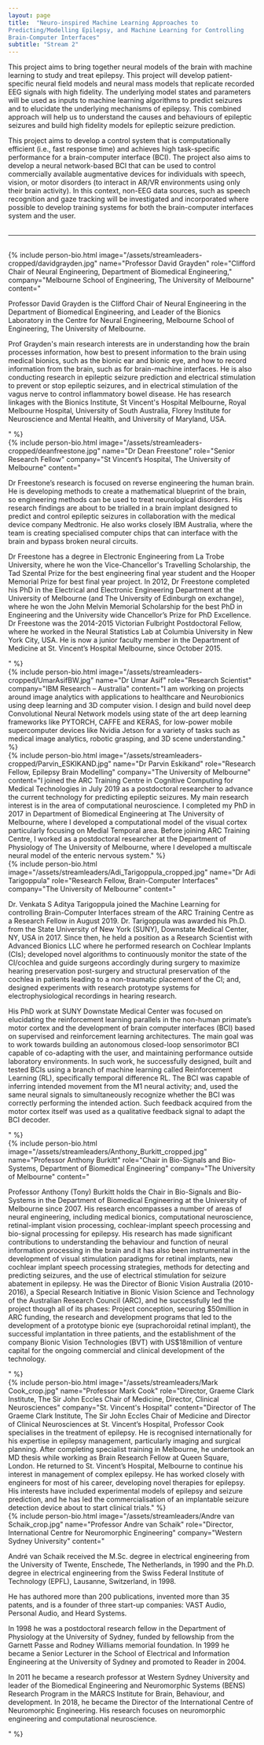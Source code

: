 ```yaml
---
layout: page
title:  "Neuro-inspired Machine Learning Approaches to
Predicting/Modelling Epilepsy, and Machine Learning for Controlling
Brain-Computer Interfaces"
subtitle: "Stream 2"
---
```

This project aims to bring together neural models of the brain with machine learning to study and treat epilepsy. This project will develop patient-specific neural field models and neural mass models that replicate recorded EEG signals with high fidelity. The underlying model states and parameters will be used as inputs to machine learning algorithms to predict seizures and to elucidate the underlying mechanisms of epilepsy. This combined approach will help us to understand the causes and behaviours of epileptic seizures and build high fidelity models for epileptic seizure prediction.



This project aims to develop a control system that is computationally efficient (i.e., fast response time) and achieves high task-specific performance for a brain-computer interface (BCI). The project also aims to develop a neural network-based BCI that can be used to control commercially available augmentative devices for individuals with speech, vision, or motor disorders (to interact in AR/VR environments using only their brain activity). In this context, non-EEG data sources, such as speech recognition and gaze tracking will be investigated and incorporated where possible to develop training systems for both the brain-computer interfaces system and the user.
<br><br>
<hr>
<br>
{% include person-bio.html
image="/assets/streamleaders-cropped/davidgrayden.jpg"
name="Professor David Grayden"
role="Clifford Chair of Neural Engineering,
Department of Biomedical Engineering,"
company="Melbourne School of Engineering,
The University of Melbourne"
content="<p>Professor David Grayden is the Clifford Chair of Neural Engineering in the Department of Biomedical Engineering, and Leader of the Bionics Laboratory in the Centre for Neural Engineering, Melbourne School of Engineering, The University of Melbourne.</p>
<p>Prof Grayden&#39;s main research interests are in understanding how the brain processes information, how best to present information to the brain using medical bionics, such as the bionic ear and bionic eye, and how to record information from the brain, such as for brain-machine interfaces. He is also conducting research in epileptic seizure prediction and electrical stimulation to prevent or stop epileptic seizures, and in electrical stimulation of the vagus nerve to control inflammatory bowel disease. He has research linkages with the Bionics Institute, St Vincent&#39;s Hospital Melbourne, Royal Melbourne Hospital, University of South Australia, Florey Institute for Neuroscience and Mental Health, and University of Maryland, USA.</p>"
%}
<br>
{% include person-bio.html
image="/assets/streamleaders-cropped/deanfreestone.jpg"
name="Dr Dean Freestone"
role="Senior Research Fellow"
company="St Vincent’s Hospital, The University of Melbourne"
content="<p>Dr Freestone’s research is focused on reverse engineering the human brain. He is developing methods to create a mathematical blueprint of the brain, so engineering methods can be used to treat neurological disorders. His research findings are about to be trialled in a brain implant designed to predict and control epileptic seizures in collaboration with the medical device company Medtronic. He also works closely IBM Australia, where the team is creating specialised computer chips that can interface with the brain and bypass broken neural circuits.</p>
<p>Dr Freestone has a degree in Electronic Engineering from La Trobe University, where he won the Vice-Chancellor's Travelling Scholarship, the Tad Szental Prize for the best engineering final year student and the Hooper Memorial Prize for best final year project. In 2012, Dr Freestone completed his PhD in the Electrical and Electronic Engineering Department at the University of Melbourne (and The University of Edinburgh on exchange), where he won the John Melvin Memorial Scholarship for the best PhD in Engineering and the University wide Chancellor’s Prize for PhD Excellence. Dr Freestone was the 2014-2015 Victorian Fulbright Postdoctoral Fellow, where he worked in the Neural Statistics Lab at Columbia University in New York City, USA. He is now a junior faculty member in the Department of Medicine at St. Vincent’s Hospital Melbourne, since October 2015.</p>"
%}
<br>
{% include person-bio.html
image="/assets/streamleaders-cropped/UmarAsifBW.jpg"
name="Dr Umar Asif"
role="Research Scientist"
company="IBM Research – Australia"
content="I am working on projects around image analytics with applications to healthcare and Neurobionics using deep learning and 3D computer vision. I design and build novel deep Convolutional Neural Network models using state of the art deep learning frameworks like PYTORCH, CAFFE and KERAS, for low-power mobile supercomputer devices like Nvidia Jetson for a variety of tasks such as medical image analytics, robotic grasping, and 3D scene understanding."
%}
<br>
{% include person-bio.html
image="/assets/streamleaders-cropped/Parvin_ESKIKAND.jpg"
name="Dr Parvin Eskikand"
role="Research Fellow, Epilepsy Brain Modelling"
company="The University of Melbourne"
content="I joined the ARC Training Centre in Cognitive Computing for Medical Technologies in July 2019 as a postdoctoral researcher to advance the current technology for predicting epileptic seizures.  My main research interest is in the area of computational neuroscience. I completed my PhD in 2017 in Department of Biomedical Engineering at The University of Melbourne, where I developed a computational model of the visual cortex particularly focusing on Medial Temporal area. Before joining ARC Training Centre, I worked as a postdoctoral researcher at the Department of Physiology of The University of Melbourne, where I developed a multiscale neural model of the enteric nervous system."
%}
<br>
{% include person-bio.html
image="/assets/streamleaders/Adi_Tarigoppula_cropped.jpg"
name="Dr Adi Tarigoppula"
role="Research Fellow, Brain-Computer Interfaces"
company="The University of Melbourne"
content="<p>Dr. Venkata S Aditya Tarigoppula joined the Machine Learning for controlling Brain-Computer Interfaces stream of the ARC Training Centre as a Research Fellow in August 2019. Dr. Tarigoppula was awarded his Ph.D. from the State University of New York (SUNY), Downstate Medical Center, NY, USA in 2017. Since then, he held a position as a Research Scientist with Advanced Bionics LLC where he performed research on Cochlear Implants (CIs); developed novel algorithms to continuously monitor the state of the CI/cochlea and guide surgeons accordingly during surgery to maximize hearing preservation post-surgery and structural preservation of the cochlea in patients leading to a non-traumatic placement of the CI; and, designed experiments with research prototype systems for electrophysiological recordings in hearing research.</p>
<p>His PhD work at SUNY Downstate Medical Center was focused on elucidating the reinforcement learning parallels in the non-human primate’s motor cortex and the development of brain computer interfaces (BCI) based on supervised and reinforcement learning architectures. The main goal was to work towards building an autonomous closed-loop sensorimotor BCI capable of co-adapting with the user, and maintaining performance outside laboratory environments. In such work, he successfully designed, built and tested BCIs using a branch of machine learning called Reinforcement Learning (RL), specifically temporal difference RL. The BCI was capable of inferring intended movement from the M1 neural activity; and, used the same neural signals to simultaneously recognize whether the BCI was correctly performing the intended action. Such feedback acquired from the motor cortex itself was used as a qualitative feedback signal to adapt the BCI decoder.</p>"
%}
<br>
{% include person-bio.html
image="/assets/streamleaders/Anthony_Burkitt_cropped.jpg"
name="Professor Anthony Burkitt"
role="Chair in Bio-Signals and Bio-Systems, Department of Biomedical Engineering"
company="The University of Melbourne"
content="<p>Professor Anthony (Tony) Burkitt holds the Chair in Bio-Signals and Bio-Systems in the Department of Biomedical Engineering at the University of Melbourne since 2007. His research encompasses a number of areas of neural engineering, including medical bionics, computational neuroscience, retinal-implant vision processing, cochlear-implant speech processing and bio-signal processing for epilepsy. His research has made significant contributions to understanding the behaviour and function of neural information processing in the brain and it has also been instrumental in the development of visual stimulation paradigms for retinal implants, new cochlear implant speech processing strategies, methods for detecting and predicting seizures, and the use of electrical stimulation for seizure abatement in epilepsy. He was the Director of Bionic Vision Australia (2010-2016), a Special Research Initiative in Bionic Vision Science and Technology of the Australian Research Council (ARC), and he successfully led the project though all of its phases: Project conception, securing $50million in ARC funding, the research and development programs that led to the development of a prototype bionic eye (suprachoroidal retinal implant), the successful implantation in three patients, and the establishment of the company Bionic Vision Technologies (BVT) with US$18million of venture capital for the ongoing commercial and clinical development of the technology.</p>"
%}
<br>
{% include person-bio.html
image="/assets/streamleaders/Mark Cook_crop.jpg"
name="Professor Mark Cook"
role="Director, Graeme Clark Institute, The Sir John Eccles Chair of Medicine, Director, Clinical Neurosciences"
company="St. Vincent's Hospital"
content="Director of The Graeme Clark Institute, The Sir John Eccles Chair of Medicine and Director of Clinical Neurosciences at St. Vincent’s Hospital, Professor Cook specialises in the treatment of epilepsy. He is recognised internationally for his expertise in epilepsy management, particularly imaging and surgical planning. After completing specialist training in Melbourne, he undertook an MD thesis while working as Brain Research Fellow at Queen Square, London. He returned to St. Vincent’s Hospital, Melbourne to continue his interest in management of complex epilepsy. He has worked closely with engineers for most of his career, developing novel therapies for epilepsy. His interests have included experimental models of epilepsy and seizure prediction, and he has led the commercialisation of an implantable seizure detection device about to start clinical trials."
%}
<br>
{% include person-bio.html
image="/assets/streamleaders/Andre van Schaik_crop.jpg"
name="Professor Andre van Schaik"
role="Director, International Centre for Neuromorphic Engineering"
company="Western Sydney University"
content="<p>André van Schaik received the M.Sc. degree in electrical engineering from the University of Twente, Enschede, The Netherlands, in 1990 and the Ph.D. degree in electrical engineering from the Swiss Federal Institute of Technology (EPFL), Lausanne, Switzerland, in 1998.</p>
<p>He has authored more than 200 publications, invented more than 35 patents, and is a founder of three start-up companies: VAST Audio, Personal Audio, and Heard Systems.</p>
<p>In 1998 he was a postdoctoral research fellow in the Department of Physiology at the University of Sydney, funded by fellowship from the Garnett Passe and Rodney Williams memorial foundation. In 1999 he became a Senior Lecturer in the School of Electrical and Information Engineering at the University of Sydney and promoted to Reader in 2004.</p>
<p>In 2011 he became a research professor at Western Sydney University and leader of the Biomedical Engineering and Neuromorphic Systems (BENS) Research Program in the MARCS Institute for Brain, Behaviour, and development. In 2018, he became the Director of the International Centre of Neuromorphic Engineering. His research focuses on neuromorphic engineering and computational neuroscience.</p>"
%}
<br>
